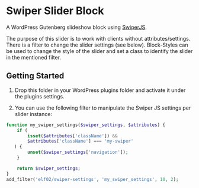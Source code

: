 # Swiper Slider Block

A WordPress Gutenberg slideshow block using [SwiperJS](https://swiperjs.com/).

The purpose of this slider is to work with clients without attributes/settings. There is a filter to change the slider settings (see below). Block-Styles can be used to change the style of the slider and set a class to identify the slider in the mentioned filter.

## Getting Started

1. Drop this folder in your WordPress plugins folder and activate it under the plugins settings.

2. You can use the following filter to manipulate the Swiper JS settings per slider instance:

```php
function my_swiper_settings($swiper_settings, $attributes) {
    if (
        isset($attributes['className']) &&
        $attributes['className'] === 'my-swiper'
   ) {
        unset($swiper_settings['navigation']);
    }

    return $swiper_settings;
}
add_filter('elf02/swiper-settings', 'my_swiper_settings', 10, 2);
```
